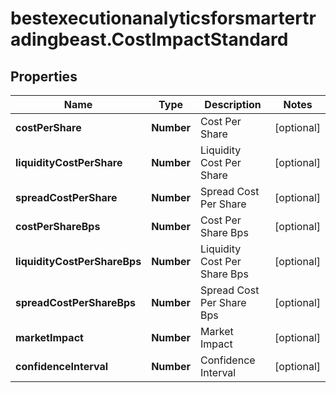# bestexecutionanalyticsforsmartertradingbeast.CostImpactStandard

## Properties

Name | Type | Description | Notes
------------ | ------------- | ------------- | -------------
**costPerShare** | **Number** | Cost Per Share | [optional] 
**liquidityCostPerShare** | **Number** | Liquidity Cost Per Share | [optional] 
**spreadCostPerShare** | **Number** | Spread Cost Per Share | [optional] 
**costPerShareBps** | **Number** | Cost Per Share Bps | [optional] 
**liquidityCostPerShareBps** | **Number** | Liquidity Cost Per Share Bps | [optional] 
**spreadCostPerShareBps** | **Number** | Spread Cost Per Share Bps | [optional] 
**marketImpact** | **Number** | Market Impact | [optional] 
**confidenceInterval** | **Number** | Confidence Interval | [optional] 


